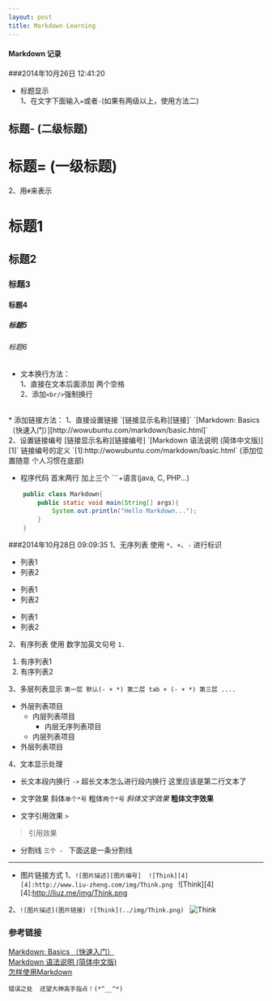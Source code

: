 ```yaml
---
layout: post
title: Markdown Learning
---
```


#### Markdown 记录  
###2014年10月26日 12:41:20  

* 标题显示  
1、在文字下面输入`=`或者`-`(如果有两级以上，使用方法二)

标题- (二级标题)
-

标题= (一级标题)
=

2、用`#`来表示  
# 标题1
## 标题2
### 标题3
#### 标题4
##### 标题5
###### 标题6

* 文本换行方法：  
1、直接在文本后面添加 两个空格  
2、添加`<br/>`强制换行
<br/>
* 添加链接方法：  
1、直接设置链接   
`[链接显示名称][链接]`  
`[Markdown: Basics （快速入门）][http://wowubuntu.com/markdown/basic.html]`<br/>
2、设置链接编号  
[链接显示名称][链接编号]  
`[Markdown 语法说明 (简体中文版)][1]` 
链接编号的定义  
`[1]:http://wowubuntu.com/markdown/basic.html`  
(添加位置随意  个人习惯在底部) 

* 程序代码 首末两行 加上三个 ```+语言(java, C, PHP...)  <br/>
```java
    public class Markdown{
        public static void main(String[] args){
            System.out.println("Hello Markdown...");
        }
    }
```

###2014年10月28日 09:09:35
1、无序列表 使用 `*`、`+`、`-` 进行标识

* 列表1
* 列表2

+ 列表1
+ 列表2

- 列表1
- 列表2

2、有序列表 使用 数字加英文句号 `1.`
1. 有序列表1
2. 有序列表2

3、多层列表显示 `第一层 默认(- + *) 第二层 tab + (- + *) 第三层 ....`

- 外层列表项目
	+ 内层列表项目
		+ 内层无序列表项目
	+ 内层列表项目
- 外层列表项目

4、文本显示处理

- 长文本段内换行 `->`
超长文本怎么进行段内换行
这里应该是第二行文本了

- 文字效果 斜体`单个*号` 粗体`两个*号`
*斜体文字效果*
**粗体文字效果**

- 文字引用效果 `>`
>引用效果

- 分割线 `三个 - `
下面这是一条分割线
---

- 图片链接方式
1、`![图片描述][图片编号] 
![Think][4]  [4]:http://www.liu-zheng.com/img/Think.png
`
![Think][4]
[4]:http://liuz.me/img/Think.png

2、`![图片描述](图片链接)
![Think](../img/Think.png)
`
![Think](../../img/Think.png)






### 参考链接
[Markdown: Basics （快速入门）][1]<br/>
[Markdown 语法说明 (简体中文版)][2]<br/>
[怎样使用Markdown][3]<br/>

`错误之处  还望大神高手指点！(*^__^*)`

[1]:http://wowubuntu.com/markdown/basic.html
[2]:http://wowubuntu.com/markdown/index.html
[3]:http://www.ituring.com.cn/article/23

























